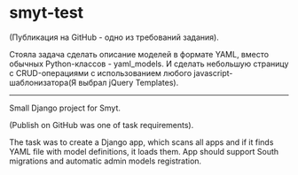 smyt-test
=========
(Публикация на GitHub - одно из требований задания).

Стояла задача сделать описание моделей в формате YAML, вместо обычных Python-классов - yaml_models. 
И сделать небольшую страницу с CRUD-операциями с использованием любого javascript-шаблонизатора(Я выбрал jQuery Templates).

---

Small Django project for Smyt.

(Publish on GitHub was one of task requirements).

The task was to create a Django app, which scans all apps and if it finds YAML file with model definitions, it loads them. App should support South migrations and automatic admin models registration.
